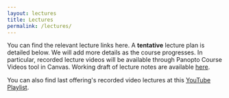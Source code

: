 ```yaml
---
layout: lectures
title: Lectures
permalink: /lectures/
---
```

You can find the relevant lecture links here. A **tentative** lecture plan is detailed below. We will add more details as the course progresses. In particular, recorded lecture videos will be available through Panopto Course Videos tool in Canvas. 
Working draft of lecture notes are available [here](https://stanforddatacompressionclass.github.io/notes/contents.html).

You can also find last offering's recorded video lectures at this [YouTube Playlist](https://www.youtube.com/watch?v=JFVlAIjHo2c&list=PLv_7iO_xlL0Jgc35Pqn7XP5VTQ5krLMOl). 